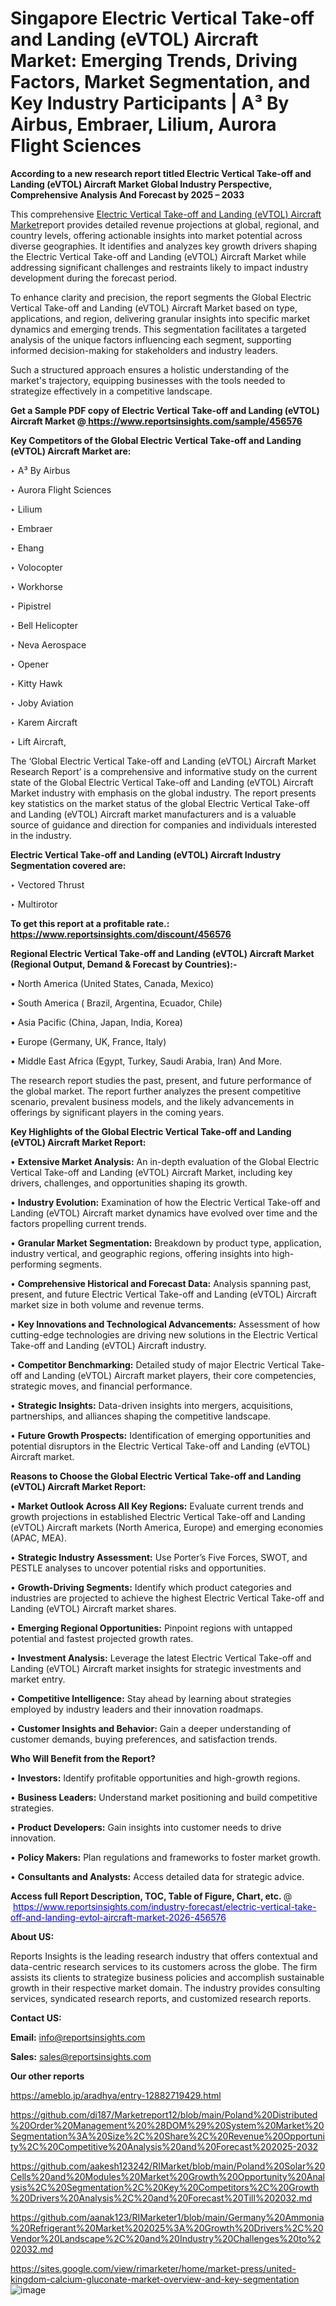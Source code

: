 # Singapore Electric Vertical Take-off and Landing (eVTOL) Aircraft Market: Emerging Trends, Driving Factors, Market Segmentation, and Key Industry Participants | A³ By Airbus, Embraer, Lilium, Aurora Flight Sciences

<strong>According to a new research report titled Electric Vertical Take-off and Landing (eVTOL) Aircraft Market Global Industry Perspective, Comprehensive Analysis And Forecast by 2025 – 2033</strong>

This comprehensive <a href=https://www.reportsinsights.com/sample/456576>Electric Vertical Take-off and Landing (eVTOL) Aircraft Market</a>report provides detailed revenue projections at global, regional, and country levels, offering actionable insights into market potential across diverse geographies. It identifies and analyzes key growth drivers shaping the Electric Vertical Take-off and Landing (eVTOL) Aircraft Market while addressing significant challenges and restraints likely to impact industry development during the forecast period.

To enhance clarity and precision, the report segments the Global Electric Vertical Take-off and Landing (eVTOL) Aircraft Market based on type, applications, and region, delivering granular insights into specific market dynamics and emerging trends. This segmentation facilitates a targeted analysis of the unique factors influencing each segment, supporting informed decision-making for stakeholders and industry leaders.

Such a structured approach ensures a holistic understanding of the market's trajectory, equipping businesses with the tools needed to strategize effectively in a competitive landscape.

<strong>Get a Sample PDF copy of Electric Vertical Take-off and Landing (eVTOL) Aircraft Market </strong><strong>@<a href=https://www.reportsinsights.com/sample/456576 style=color:#0000ff;> https://www.reportsinsights.com/sample/456576</a></strong></font>

<strong>Key Competitors of the Global Electric Vertical Take-off and Landing (eVTOL) Aircraft Market are:</strong>

‣ A³ By Airbus

‣ Aurora Flight Sciences

‣ Lilium

‣ Embraer

‣ Ehang

‣ Volocopter

‣ Workhorse

‣ Pipistrel

‣ Bell Helicopter

‣ Neva Aerospace

‣ Opener

‣ Kitty Hawk

‣ Joby Aviation

‣ Karem Aircraft

‣ Lift Aircraft,

The ‘Global Electric Vertical Take-off and Landing (eVTOL) Aircraft Market Research Report’ is a comprehensive and informative study on the current state of the Global Electric Vertical Take-off and Landing (eVTOL) Aircraft Market industry with emphasis on the global industry. The report presents key statistics on the market status of the global Electric Vertical Take-off and Landing (eVTOL) Aircraft market manufacturers and is a valuable source of guidance and direction for companies and individuals interested in the industry.

<strong>Electric Vertical Take-off and Landing (eVTOL) Aircraft Industry Segmentation covered are:</strong>

‣ Vectored Thrust

‣ Multirotor

<strong>To get this report at a profitable rate.: <a href=https://www.reportsinsights.com/discount/456576 style=color:#0000ff;>https://www.reportsinsights.com/discount/456576</a></strong></font>

<strong>Regional Electric Vertical Take-off and Landing (eVTOL) Aircraft Market (Regional Output, Demand &amp; Forecast by Countries):-</strong>

• North America (United States, Canada, Mexico)

• South America ( Brazil, Argentina, Ecuador, Chile)

• Asia Pacific (China, Japan, India, Korea)

• Europe (Germany, UK, France, Italy)

• Middle East Africa (Egypt, Turkey, Saudi Arabia, Iran) And More.

The research report studies the past, present, and future performance of the global market. The report further analyzes the present competitive scenario, prevalent business models, and the likely advancements in offerings by significant players in the coming years.

<strong>Key Highlights of the Global Electric Vertical Take-off and Landing (eVTOL) Aircraft Market Report:</strong>

• <strong>Extensive Market Analysis:</strong> An in-depth evaluation of the Global Electric Vertical Take-off and Landing (eVTOL) Aircraft Market, including key drivers, challenges, and opportunities shaping its growth.

• <strong>Industry Evolution:</strong> Examination of how the Electric Vertical Take-off and Landing (eVTOL) Aircraft market dynamics have evolved over time and the factors propelling current trends.

• <strong>Granular Market Segmentation:</strong> Breakdown by product type, application, industry vertical, and geographic regions, offering insights into high-performing segments.

• <strong>Comprehensive Historical and Forecast Data:</strong> Analysis spanning past, present, and future Electric Vertical Take-off and Landing (eVTOL) Aircraft market size in both volume and revenue terms.

• <strong>Key Innovations and Technological Advancements:</strong> Assessment of how cutting-edge technologies are driving new solutions in the Electric Vertical Take-off and Landing (eVTOL) Aircraft industry.

• <strong>Competitor Benchmarking:</strong> Detailed study of major Electric Vertical Take-off and Landing (eVTOL) Aircraft market players, their core competencies, strategic moves, and financial performance.

• <strong>Strategic Insights:</strong> Data-driven insights into mergers, acquisitions, partnerships, and alliances shaping the competitive landscape.

• <strong>Future Growth Prospects:</strong> Identification of emerging opportunities and potential disruptors in the Electric Vertical Take-off and Landing (eVTOL) Aircraft market.

<strong>Reasons to Choose the Global Electric Vertical Take-off and Landing (eVTOL) Aircraft Market Report:</strong>

• <strong>Market Outlook Across All Key Regions:</strong> Evaluate current trends and growth projections in established Electric Vertical Take-off and Landing (eVTOL) Aircraft markets (North America, Europe) and emerging economies (APAC, MEA).

• <strong>Strategic Industry Assessment:</strong> Use Porter’s Five Forces, SWOT, and PESTLE analyses to uncover potential risks and opportunities.

• <strong>Growth-Driving Segments:</strong> Identify which product categories and industries are projected to achieve the highest Electric Vertical Take-off and Landing (eVTOL) Aircraft market shares.

• <strong>Emerging Regional Opportunities:</strong> Pinpoint regions with untapped potential and fastest projected growth rates.

• <strong>Investment Analysis:</strong> Leverage the latest Electric Vertical Take-off and Landing (eVTOL) Aircraft market insights for strategic investments and market entry.

• <strong>Competitive Intelligence:</strong> Stay ahead by learning about strategies employed by industry leaders and their innovation roadmaps.

• <strong>Customer Insights and Behavior:</strong> Gain a deeper understanding of customer demands, buying preferences, and satisfaction trends.

<strong>Who Will Benefit from the Report?</strong>

• <strong>Investors:</strong> Identify profitable opportunities and high-growth regions.

• <strong>Business Leaders:</strong> Understand market positioning and build competitive strategies.

• <strong>Product Developers:</strong> Gain insights into customer needs to drive innovation.

• <strong>Policy Makers:</strong> Plan regulations and frameworks to foster market growth.

• <strong>Consultants and Analysts:</strong> Access detailed data for strategic advice.
</ul>
<strong>Access full Report Description, TOC, Table of Figure, Chart, etc. </strong>@  <a href=https://www.reportsinsights.com/industry-forecast/electric-vertical-take-off-and-landing-evtol-aircraft-market-2026-456576 style=color:#0000ff;>https://www.reportsinsights.com/industry-forecast/electric-vertical-take-off-and-landing-evtol-aircraft-market-2026-456576</a></font>

<strong><strong>About US</strong>:</strong>

Reports Insights is the leading research industry that offers contextual and data-centric research services to its customers across the globe. The firm assists its clients to strategize business policies and accomplish sustainable growth in their respective market domain. The industry provides consulting services, syndicated research reports, and customized research reports.

<strong>Contact US:</strong>

<p class=""""><b>Email:</b> <a href=mailto:info@reportsinsights.com>info@reportsinsights.com</a></p>
<p class=""""><b>Sales:</b> <a href=mailto:sales@reportsinsights.com>sales@reportsinsights.com</a></p>

<strong>Our other reports</strong>

<a href=https://ameblo.jp/aradhya/entry-12882719429.html>https://ameblo.jp/aradhya/entry-12882719429.html</a>

<a href=https://github.com/di187/Marketreport12/blob/main/Poland%20Distributed%20Order%20Management%20%28DOM%29%20System%20Market%20Segmentation%3A%20Size%2C%20Share%2C%20Revenue%20Opportunity%2C%20Competitive%20Analysis%20and%20Forecast%202025-2032>https://github.com/di187/Marketreport12/blob/main/Poland%20Distributed%20Order%20Management%20%28DOM%29%20System%20Market%20Segmentation%3A%20Size%2C%20Share%2C%20Revenue%20Opportunity%2C%20Competitive%20Analysis%20and%20Forecast%202025-2032</a>

<a href=https://github.com/aakesh123242/RIMarket/blob/main/Poland%20Solar%20Cells%20and%20Modules%20Market%20Growth%20Opportunity%20Analysis%2C%20Segmentation%2C%20Key%20Competitors%2C%20Growth%20Drivers%20Analysis%2C%20and%20Forecast%20Till%202032.md>https://github.com/aakesh123242/RIMarket/blob/main/Poland%20Solar%20Cells%20and%20Modules%20Market%20Growth%20Opportunity%20Analysis%2C%20Segmentation%2C%20Key%20Competitors%2C%20Growth%20Drivers%20Analysis%2C%20and%20Forecast%20Till%202032.md</a>

<a href=https://github.com/aanak123/RIMarketer1/blob/main/Germany%20Ammonia%20Refrigerant%20Market%202025%3A%20Growth%20Drivers%2C%20Vendor%20Landscape%2C%20and%20Industry%20Challenges%20to%202032.md>https://github.com/aanak123/RIMarketer1/blob/main/Germany%20Ammonia%20Refrigerant%20Market%202025%3A%20Growth%20Drivers%2C%20Vendor%20Landscape%2C%20and%20Industry%20Challenges%20to%202032.md</a>

<a href=https://sites.google.com/view/rimarketer/home/market-press/united-kingdom-calcium-gluconate-market-overview-and-key-segmentation>https://sites.google.com/view/rimarketer/home/market-press/united-kingdom-calcium-gluconate-market-overview-and-key-segmentation</a>
![image](https://github.com/user-attachments/assets/552ee955-60a4-4c5a-9cd6-f895fd39d814)
